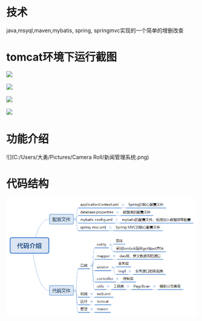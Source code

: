 
# 技术
java,msyql,maven,mybatis, spring, springmvc实现的一个简单的增删改查

# tomcat环境下运行截图
![](file://C:\Users\大勇\AppData\Roaming\marktext\images\2022-07-17-00-14-07-image.png)

![](file://C:\Users\大勇\AppData\Roaming\marktext\images\2022-07-17-00-14-54-image.png)

![](file://C:\Users\大勇\AppData\Roaming\marktext\images\2022-07-17-00-14-22-image.png)

![](C:\Users\大勇\AppData\Roaming\marktext\images\2022-07-17-00-14-34-image.png)
# 功能介绍
![](C:/Users/大勇/Pictures/Camera Roll/新闻管理系统.png)
# 代码结构

![img.png](img.png)